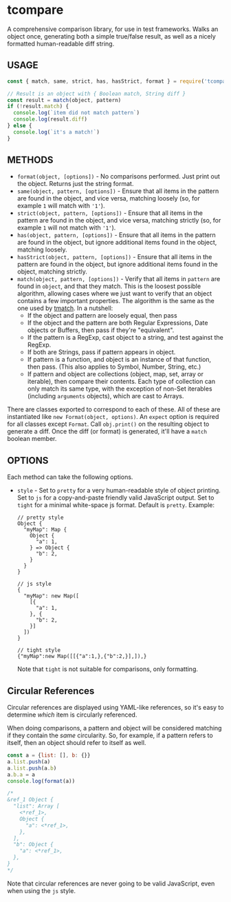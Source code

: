 # tcompare

A comprehensive comparison library, for use in test frameworks.  Walks an
object once, generating both a simple true/false result, as well as a
nicely formatted human-readable diff string.

## USAGE

```js
const { match, same, strict, has, hasStrict, format } = require('tcompare')

// Result is an object with { Boolean match, String diff }
const result = match(object, pattern)
if (!result.match) {
  console.log(`item did not match pattern`)
  console.log(result.diff)
} else {
  console.log(`it's a match!`)
}
```

## METHODS

* `format(object, [options])` - No comparisons performed.  Just print out the
  object.  Returns just the string format.
* `same(object, pattern, [options])` - Ensure that all items in the pattern are
  found in the object, and vice versa, matching loosely (so, for example `1`
  will match with `'1'`).
* `strict(object, pattern, [options])` - Ensure that all items in the pattern
  are found in the object, and vice versa, matching strictly (so, for example
  `1` will not match with `'1'`).
* `has(object, pattern, [options])` - Ensure that all items in the pattern are
  found in the object, but ignore additional items found in the object,
  matching loosely.
* `hasStrict(object, pattern, [options])` - Ensure that all items in the
  pattern are found in the object, but ignore additional items found in the
  object, matching strictly.
* `match(object, pattern, [options])` - Verify that all items in `pattern` are
  found in `object`, and that they match.  This is the loosest possible
  algorithm, allowing cases where we just want to verify that an object
  contains a few important properties.  The algorithm is the same as
  the one used by [tmatch](http://npm.im/tmatch).  In a nutshell:
    * If the object and pattern are loosely equal, then pass
    * If the object and the pattern are both Regular Expressions, Date objects
      or Buffers, then pass if they're "equivalent".
    * If the pattern is a RegExp, cast object to a string, and test against the
      RegExp.
    * If both are Strings, pass if pattern appears in object.
    * If pattern is a function, and object is an instance of that function,
      then pass.  (This also applies to Symbol, Number, String, etc.)
    * If pattern and object are collections (object, map, set, array or
      iterable), then compare their contents.  Each type of collection can only
      match its same type, with the exception of non-Set iterables (including
      `arguments` objects), which are cast to Arrays.

There are classes exported to correspond to each of these.  All of these are
instantiated like `new Format(object, options)`.  An `expect` option is
required for all classes except `Format`.  Call `obj.print()` on the resulting
object to generate a diff.  Once the diff (or format) is generated, it'll have
a `match` boolean member.

## OPTIONS

Each method can take the following options.

* `style` - Set to `pretty` for a very human-readable style of object printing.
  Set to `js` for a copy-and-paste friendly valid JavaScript output.  Set to
  `tight` for a minimal white-space js format.  Default is `pretty`.  Example:

    ```
    // pretty style
    Object {
      "myMap": Map {
        Object {
          "a": 1,
        } => Object {
          "b": 2,
        }
      }
    }

    // js style
    {
      "myMap": new Map([
        [{
          "a": 1,
        }, {
          "b": 2,
        }]
      ])
    }

    // tight style
    {"myMap":new Map([[{"a":1,},{"b":2,}],]),}
    ```

    Note that `tight` is not suitable for comparisons, only formatting.

## Circular References

Circular references are displayed using YAML-like references, so it's easy to
determine _which_ item is circularly referenced.

When doing comparisons, a pattern and object will be considered matching if
they contain the _same_ circularity.  So, for example, if a pattern refers to
itself, then an object should refer to itself as well.

```js
const a = {list: [], b: {}}
a.list.push(a)
a.list.push(a.b)
a.b.a = a
console.log(format(a))

/*
&ref_1 Object {
  "list": Array [
    <*ref_1>,
    Object {
      "a": <*ref_1>,
    },
  ],
  "b": Object {
    "a": <*ref_1>,
  },
}
*/
```

Note that circular references are never going to be valid JavaScript, even when
using the `js` style.
